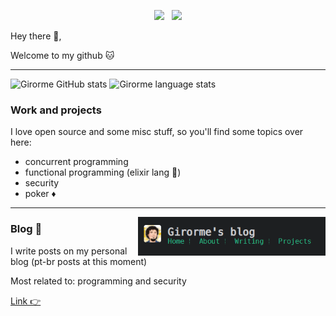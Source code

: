 <!-- # [![header](my-banner)]() -->

<p align='center'>
<a href="https://twitter.com/girorme1"><img height="30" src="https://github.com/WaylonWalker/WaylonWalker/blob/main/icon/twitter.png?raw=true"></a>&nbsp;&nbsp;
<a href="https://www.linkedin.com/in/rodrigo-girorme/"><img height="30" src="https://github.com/WaylonWalker/WaylonWalker/blob/main/icon/linkedin.png?raw=true"></a>
</p>

Hey there 👋,

Welcome to my github 🐱

  ---
 
![Girorme GitHub stats](https://github-readme-stats.vercel.app/api?username=girorme&show_icons=true&theme=radical)
![Girorme language stats](https://github-readme-stats.vercel.app/api/top-langs/?username=girorme&hide=html,css,dockerfile&layout=compact)
 
### Work and projects

I love open source and some misc stuff, so you'll find some topics over here:

- concurrent programming
- functional programming (elixir lang 💜)
- security
- poker ♦️
 ---

<p>
  <a href="https://girorme.github.io/"><img width="300" align='right' src="https://github.com/girorme/girorme/blob/main/header-blog.PNG"></a>
</p>

### Blog 🌱

I write posts on my personal blog (pt-br posts at this moment)

Most related to: programming and security

[Link 👉](https://girorme.github.io/)
